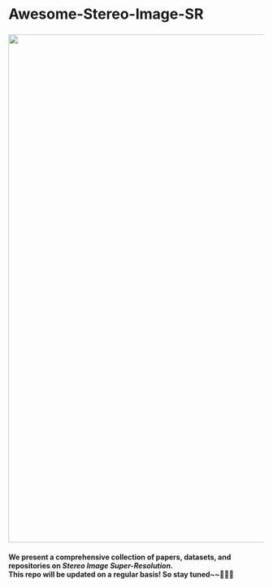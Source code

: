# Awesome-Stereo-Image-SR
### <img src="https://raw.github.com/YingqianWang/Awesome-Stereo-Image-SR/master/Fig/Thumbnail.jpg" width="1000">
#### **We present a comprehensive collection of papers, datasets, and repositories on *Stereo Image Super-Resolution*.<br>This repo will be updated on a regular basis! So stay tuned~~🎉🎉🎉**

